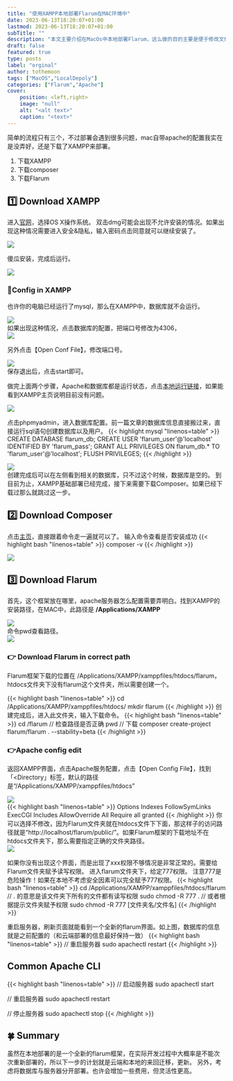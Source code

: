 ```yaml
---
title: "使用XAMPP本地部署Flarum在MAC环境中"
date: 2023-06-13T18:20:07+01:00
lastmod: 2023-06-13T18:20:07+01:00
subTitle: ""
description: "本文主要介绍在MacOs中本地部署Flarum，这么做的目的主要是便于修改文件，和云端保持一致性，避免出错。虽然感觉也不太完美，但实现本地部署只是第一步。"
draft: false
featured: true
type: posts
label: "orginal"
author: tothemoon
tags: ["MacOS","LocalDepoly"]
categories: ["Flarum","Apache"]
cover:
    position: <left,right>
    image: "null"
    alt: "<alt text>"
    caption: "<text>"
---
```


简单的流程只有三个，不过部署会遇到很多问题，mac自带apache的配置我实在是没弄好，还是下载了XAMPP来部署。

1. 下载XAMPP
2. 下载composer
3. 下载Flarum

## 1️⃣ Download XAMPP

进入[官网](https://www.apachefriends.org/)，选择OS X操作系统。
双击dmg可能会出现不允许安装的情况。如果出现这种情况需要进入安全&隐私，输入密码点击同意就可以继续安装了。

<div class="polaroid" style="width:100%" >
   <a data-fancybox="gallery" data-src="https://i.imgloc.com/2023/06/14/VHKCcU.png">
        <img src="https://i.imgloc.com/2023/06/14/VHKCcU.png"/>
    </a>
</div>

傻瓜安装，完成后运行。
<div class="polaroid" style="width:40%" >
   <a data-fancybox="gallery" data-src="https://i.imgloc.com/2023/06/14/VHK2f3.png">
        <img src="https://i.imgloc.com/2023/06/14/VHK2f3.png"/>
    </a>
</div>

### 🌲Config in XAMPP
也许你的电脑已经运行了mysql，那么在XAMPP中，数据库就不会运行。

<div class="polaroid" style="width:40%" >
   <a data-fancybox="gallery" data-src="https://i.imgloc.com/2023/06/14/VHKOF5.png">
        <img src="https://i.imgloc.com/2023/06/14/VHKOF5.png"/>
    </a>
</div>
如果出现这种情况，点击数据库的配置，把端口号修改为4306，
<div class="polaroid" style="width:40%" >
   <a data-fancybox="gallery" data-src="https://i.imgloc.com/2023/06/14/VHK8wZ.png">
        <img src="https://i.imgloc.com/2023/06/14/VHK8wZ.png"/>
    </a>
</div>

另外点击【Open Conf File】，修改端口号。
<div class="polaroid" style="width:80%" >
   <a data-fancybox="gallery" data-src="https://i.imgloc.com/2023/06/14/VHKbY8.png">
        <img src="https://i.imgloc.com/2023/06/14/VHKbY8.png"/>
    </a>
</div>
保存退出后，点击start即可。

做完上面两个步骤，Apache和数据库都是运行状态，点击[本地运行链接](http://localhost/dashboard/)，如果能看到XAMPP主页说明目前没有问题。
<div class="polaroid" style="width:60%" >
   <a data-fancybox="gallery" data-src="https://i.imgloc.com/2023/06/14/VHKIxF.png">
        <img src="https://i.imgloc.com/2023/06/14/VHKIxF.png"/>
    </a>
</div>

点击phpmyadmin，进入数据库配置。前一篇文章的数据库信息直接搬过来，直接运行sql语句创建数据库以及用户。
{{< highlight mysql "linenos=table" >}}
CREATE DATABASE flarum_db;
CREATE USER 'flarum_user'@'localhost' IDENTIFIED BY 'flarum_pass';
GRANT ALL PRIVILEGES ON flarum_db.* TO 'flarum_user'@'localhost';
FLUSH PRIVILEGES;
{{< /highlight >}}

<div class="polaroid" style="width:100%" >
   <a data-fancybox="gallery" data-src="https://i.imgloc.com/2023/06/14/VHKRcE.png">
        <img src="https://i.imgloc.com/2023/06/14/VHKRcE.png"/>
    </a>
</div>
创建完成后可以在左侧看到相关的数据库，只不过这个时候，数据库是空的。
到目前为止，XAMPP基础部署已经完成，接下来需要下载Composer。如果已经下载过那么就跳过这一步。

## 2️⃣ Download Composer

点击[主页](https://getcomposer.org/download/)，直接跟着命令走一遍就可以了。
输入命令查看是否安装成功
{{< highlight bash "linenos=table" >}}
composer -v
{{< /highlight >}}
<div class="polaroid" style="width:70%" >
   <a data-fancybox="gallery" data-src="https://i.imgloc.com/2023/06/14/VHKcsC.png">
        <img src="https://i.imgloc.com/2023/06/14/VHKcsC.png"/>
    </a>
</div>


## 3️⃣ Download Flarum
首先，这个框架放在哪里，apache服务器怎么配置需要弄明白。找到XAMPP的安装路径，在MAC中，此路径是  **/Applications/XAMPP**

<div class="polaroid" style="width:100%" >
   <a data-fancybox="gallery" data-src="https://i.imgloc.com/2023/06/14/VHKXGt.png">
        <img src="https://i.imgloc.com/2023/06/14/VHKXGt.png"/>
    </a>
</div>
命令pwd查看路径。
<div class="polaroid" style="width:100%" >
   <a data-fancybox="gallery" data-src="https://i.imgloc.com/2023/06/14/VHKgYJ.png">
        <img src="https://i.imgloc.com/2023/06/14/VHKgYJ.png"/>
    </a>
</div>

### 👉 Download Flarum in correct path

Flarum框架下载的位置在 /Applications/XAMPP/xamppfiles/htdocs/flarum，htdocs文件夹下没有flarum这个文件夹，所以需要创建一个。

{{< highlight bash "linenos=table" >}}
cd /Applications/XAMPP/xamppfiles/htdocs/
mkdir flarum
{{< /highlight >}}
创建完成后，进入此文件夹，输入下载命令。
{{< highlight bash "linenos=table" >}}
cd /flarum
// 检查路径是否正确
pwd
// 下载
composer create-project flarum/flarum . --stability=beta
{{< /highlight >}}

### 👉Apache config edit
返回XAMPP界面，点击Apache服务配置，点击【Open Config File】，找到 「<Directory」标签，默认的路径是“/Applications/XAMPP/xamppfiles/htdocs”
<div class="polaroid" style="width:100%" >
   <a data-fancybox="gallery" data-src="https://i.imgloc.com/2023/06/14/VHKhyb.png">
        <img src="https://i.imgloc.com/2023/06/14/VHKhyb.png"/>
    </a>
</div>
{{< highlight bash "linenos=table" >}}
<Directory "/Applications/XAMPP/xamppfiles/htdocs">
    Options Indexes FollowSymLinks ExecCGI Includes
    AllowOverride All
    Require all granted
</Directory>
{{< /highlight >}}
你可以选择不修改，因为Flarum文件夹就在htdocs文件下下面，那这样子的访问路径就是“http://localhost/flarum/public/”。如果Flarum框架的下载地址不在htdocs文件夹下，那么需要指定正确的文件夹路径。

<div class="polaroid" style="width:100%" >
   <a data-fancybox="gallery" data-src="https://i.imgloc.com/2023/06/14/VHKoqw.png">
        <img src="https://i.imgloc.com/2023/06/14/VHKoqw.png"/>
    </a>
</div>

如果你没有出现这个界面，而是出现了xxx权限不够情况是非常正常的。需要给Flarum文件夹赋予读写权限。
进入flarum文件夹下，给定777权限。
注意777是危险操作！如果在本地不考虑安全因素可以完全赋予777权限。
{{< highlight bash "linenos=table" >}}
cd /Applications/XAMPP/xamppfiles/htdocs/flarum
// . 的意思是该文件夹下所有的文件都有读写权限
sudo chmod -R 777  .
// 或者根据提示文件夹赋予权限
sudo chmod -R 777  [文件夹名/文件名]
{{< /highlight >}}

重启服务器，刷新页面就能看到一个全新的flarum界面。如上图，数据库的信息就是之前配置的（和云端部署的信息最好保持一致）
{{< highlight bash "linenos=table" >}}
// 重启服务器
sudo apachectl restart
{{< /highlight >}}



## Common Apache CLI

{{< highlight bash "linenos=table" >}}
// 启动服务器
sudo apachectl start

// 重启服务器
sudo apachectl restart

// 停止服务器
sudo apachectl stop
{{< /highlight >}}

## 🍀 Summary
虽然在本地部署的是一个全新的flarum框架，在实际开发过程中大概率是不能次次重新部署的，所以下一步的计划就是云端和本地的来回迁移，更新。
另外，考虑将数据库与服务器分开部署。也许会增加一些费用，但灵活性更高。
